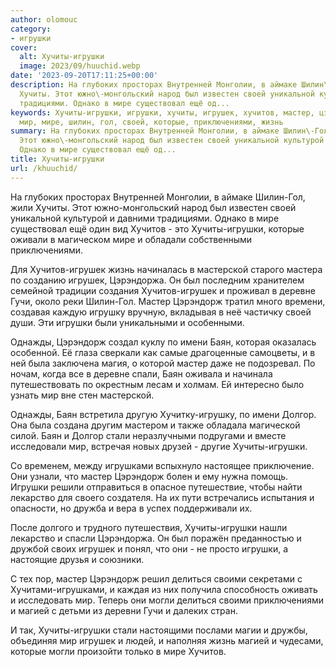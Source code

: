 ```yaml
---
author: olomouc
category:
- игрушки
cover:
  alt: Хучиты-игрушки
  image: 2023/09/huuchid.webp
date: '2023-09-20T17:11:25+00:00'
description: На глубоких просторах Внутренней Монголии, в аймаке Шилин\-Гол, жили
  Хучиты. Этот южно\-монгольский народ был известен своей уникальной культурой и давними
  традициями. Однако в мире существовал ещё од...
keywords: Хучиты-игрушки, игрушки, хучиты, игрушек, хучитов, мастер, цэрэндорж, баян,
  мир, мире, шилин, гол, своей, которые, приключениями, жизнь
summary: На глубоких просторах Внутренней Монголии, в аймаке Шилин\-Гол, жили Хучиты.
  Этот южно\-монгольский народ был известен своей уникальной культурой и давними традициями.
  Однако в мире существовал ещё од...
title: Хучиты-игрушки
url: /khuuchid/
---
```


На глубоких просторах Внутренней Монголии, в аймаке Шилин\-Гол, жили Хучиты. Этот южно\-монгольский народ был известен своей уникальной культурой и давними традициями. Однако в мире существовал ещё один вид Хучитов \- это Хучиты-игрушки, которые оживали в магическом мире и обладали собственными приключениями.

Для Хучитов-игрушек жизнь начиналась в мастерской старого мастера по созданию игрушек, Цэрэндоржа. Он был последним хранителем семейной традиции создания Хучитов-игрушек и проживал в деревне Гучи, около реки Шилин-Гол. Мастер Цэрэндорж тратил много времени, создавая каждую игрушку вручную, вкладывая в неё частичку своей души. Эти игрушки были уникальными и особенными.

Однажды, Цэрэндорж создал куклу по имени Баян, которая оказалась особенной. Её глаза сверкали как самые драгоценные самоцветы, и в ней была заключена магия, о которой мастер даже не подозревал. По ночам, когда все в деревне спали, Баян оживала и начинала путешествовать по окрестным лесам и холмам. Ей интересно было узнать мир вне стен мастерской.

Однажды, Баян встретила другую Хучитку\-игрушку, по имени Долгор. Она была создана другим мастером и также обладала магической силой. Баян и Долгор стали неразлучными подругами и вместе исследовали мир, встречая новых друзей \- другие Хучиты-игрушки.

Со временем, между игрушками вспыхнуло настоящее приключение. Они узнали, что мастер Цэрэндорж болен и ему нужна помощь. Игрушки решили отправиться в опасное путешествие, чтобы найти лекарство для своего создателя. На их пути встречались испытания и опасности, но дружба и вера в успех поддерживали их.

После долгого и трудного путешествия, Хучиты\-игрушки нашли лекарство и спасли Цэрэндоржа. Он был поражён преданностью и дружбой своих игрушек и понял, что они \- не просто игрушки, а настоящие друзья и союзники.

С тех пор, мастер Цэрэндорж решил делиться своими секретами с Хучитами-игрушками, и каждая из них получила способность оживать и исследовать мир. Теперь они могли делиться своими приключениями и магией с детьми из деревни Гучи и далеких стран.

И так, Хучиты-игрушки стали настоящими послами магии и дружбы, объединяя мир игрушек и людей, и наполняя жизнь магией и чудесами, которые могли произойти только в мире Хучитов.